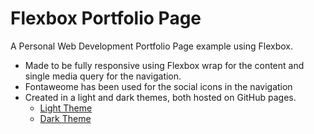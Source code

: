 # Flexbox Portfolio Page

A Personal Web Development Portfolio Page example using Flexbox.

- Made to be fully responsive using Flexbox wrap for the content and single media query for the navigation.
- Fontaweome has been used for the social icons in the navigation
- Created in a light and dark themes, both hosted on GitHub pages.
  - [Light Theme](https://sajakhtar.github.io/flexbox_portfolio_page/light/)
  - [Dark Theme](https://sajakhtar.github.io/flexbox_portfolio_page/dark/)
